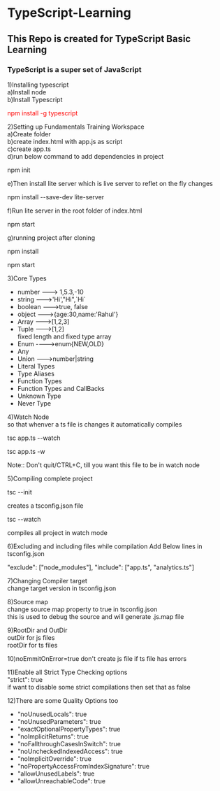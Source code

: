 # TypeScript-Learning

## This Repo is created for TypeScript Basic Learning

### TypeScript is a super set of JavaScript

1)Installing typescript </br>
a)Install node </br>
b)Install Typescript </br>

<p style="color:red;">npm install -g typescript</p>

2)Setting up Fundamentals Training Workspace </br>
a)Create folder</br>
b)create index.html with app.js as script</br>
c)create app.ts</br>
d)run below command to add dependencies in project

<p>npm init</p>
e)Then install lite server which is live server to reflet on the fly changes
<p>npm install --save-dev lite-server</p>
f)Run lite server in the root folder of index.html
<p>npm start</p>
g)running project after cloning
<p>npm install</p>
<p>npm start</>

3)Core Types </br>

<ul>
   <li>number ---> 1,5.3,-10</li>
   <li>string --->'Hi',"Hi",`Hi`</li>
   <li>boolean --->true, false</li>
   <li>object --->{age:30,name:'Rahul'}</li>
   <li>Array --->[1,2,3]</li>
   <li>Tuple --->[1,2]</li> fixed length and fixed type array
   <li>Enum ---->enum{NEW,OLD}</li>
   <li>Any</li>
   <li>Union  --->number|string</li>
   <li>Literal Types</li>
   <li>Type Aliases</li>
   <li>Function Types</li>
   <li>Function Types and CallBacks</li>
   <li>Unknown Type</li>
   <li>Never Type</li>
</ul>

4)Watch Node </br>
so that whenver a ts file is changes it automatically compiles

<p>tsc app.ts --watch</p>
<p>tsc app.ts -w</p>
Note:: Don't quit/CTRL+C, till you want this file to be in watch node

5)Compiling complete project </br>

<p>tsc --init</p>
creates a tsconfig.json file 
<p>tsc --watch</p>
compiles all project in watch mode

6)Excluding and including files while compilation
Add Below lines in tsconfig.json

 <p>"exclude": ["node_modules"],
  "include": ["app.ts", "analytics.ts"]</p>

7)Changing Compiler target</br>
change target version in tsconfig.json

8)Source map</br>
change source map property to true in tsconfig.json</br>
this is used to debug the source and will generate .js.map file

9)RootDir and OutDir</br>
outDir for js files</br>
rootDir for ts files

10)noEmmitOnError=true
don't create js file if ts file has errors

11)Enable all Strict Type Checking options</br>
"strict": true</br>
if want to disable some strict compilations then set that as false

12)There are some Quality Options too

<ul>
<li>"noUnusedLocals": true</li>
<li>"noUnusedParameters": true</li>
<li>"exactOptionalPropertyTypes": true</li>
 <li>"noImplicitReturns": true</li>
 <li>"noFallthroughCasesInSwitch": true</li>
 <li>"noUncheckedIndexedAccess": true</li>
<li>"noImplicitOverride": true</li>
<li>"noPropertyAccessFromIndexSignature": true</li>
<li>"allowUnusedLabels": true</li>
<li>"allowUnreachableCode": true</li>
</ul>
